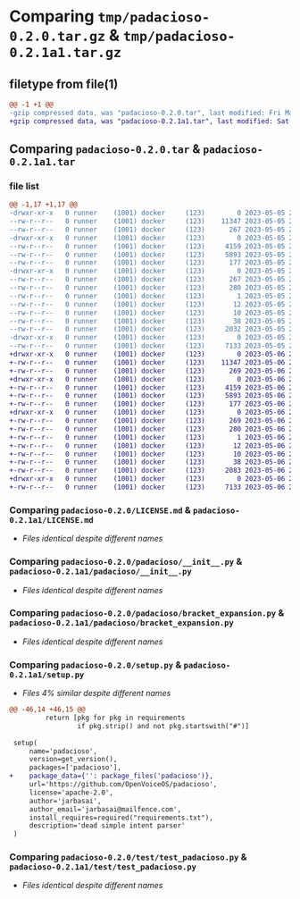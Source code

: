# Comparing `tmp/padacioso-0.2.0.tar.gz` & `tmp/padacioso-0.2.1a1.tar.gz`

## filetype from file(1)

```diff
@@ -1 +1 @@
-gzip compressed data, was "padacioso-0.2.0.tar", last modified: Fri May  5 21:51:18 2023, max compression
+gzip compressed data, was "padacioso-0.2.1a1.tar", last modified: Sat May  6 22:28:10 2023, max compression
```

## Comparing `padacioso-0.2.0.tar` & `padacioso-0.2.1a1.tar`

### file list

```diff
@@ -1,17 +1,17 @@
-drwxr-xr-x   0 runner    (1001) docker     (123)        0 2023-05-05 21:51:18.262656 padacioso-0.2.0/
--rw-r--r--   0 runner    (1001) docker     (123)    11347 2023-05-05 21:51:12.000000 padacioso-0.2.0/LICENSE.md
--rw-r--r--   0 runner    (1001) docker     (123)      267 2023-05-05 21:51:18.262656 padacioso-0.2.0/PKG-INFO
-drwxr-xr-x   0 runner    (1001) docker     (123)        0 2023-05-05 21:51:18.262656 padacioso-0.2.0/padacioso/
--rw-r--r--   0 runner    (1001) docker     (123)     4159 2023-05-05 21:51:12.000000 padacioso-0.2.0/padacioso/__init__.py
--rw-r--r--   0 runner    (1001) docker     (123)     5893 2023-05-05 21:51:12.000000 padacioso-0.2.0/padacioso/bracket_expansion.py
--rw-r--r--   0 runner    (1001) docker     (123)      177 2023-05-05 21:51:12.000000 padacioso-0.2.0/padacioso/version.py
-drwxr-xr-x   0 runner    (1001) docker     (123)        0 2023-05-05 21:51:18.262656 padacioso-0.2.0/padacioso.egg-info/
--rw-r--r--   0 runner    (1001) docker     (123)      267 2023-05-05 21:51:18.000000 padacioso-0.2.0/padacioso.egg-info/PKG-INFO
--rw-r--r--   0 runner    (1001) docker     (123)      280 2023-05-05 21:51:18.000000 padacioso-0.2.0/padacioso.egg-info/SOURCES.txt
--rw-r--r--   0 runner    (1001) docker     (123)        1 2023-05-05 21:51:18.000000 padacioso-0.2.0/padacioso.egg-info/dependency_links.txt
--rw-r--r--   0 runner    (1001) docker     (123)       12 2023-05-05 21:51:18.000000 padacioso-0.2.0/padacioso.egg-info/requires.txt
--rw-r--r--   0 runner    (1001) docker     (123)       10 2023-05-05 21:51:18.000000 padacioso-0.2.0/padacioso.egg-info/top_level.txt
--rw-r--r--   0 runner    (1001) docker     (123)       38 2023-05-05 21:51:18.262656 padacioso-0.2.0/setup.cfg
--rw-r--r--   0 runner    (1001) docker     (123)     2032 2023-05-05 21:51:12.000000 padacioso-0.2.0/setup.py
-drwxr-xr-x   0 runner    (1001) docker     (123)        0 2023-05-05 21:51:18.262656 padacioso-0.2.0/test/
--rw-r--r--   0 runner    (1001) docker     (123)     7133 2023-05-05 21:51:12.000000 padacioso-0.2.0/test/test_padacioso.py
+drwxr-xr-x   0 runner    (1001) docker     (123)        0 2023-05-06 22:28:10.200299 padacioso-0.2.1a1/
+-rw-r--r--   0 runner    (1001) docker     (123)    11347 2023-05-06 22:28:09.000000 padacioso-0.2.1a1/LICENSE.md
+-rw-r--r--   0 runner    (1001) docker     (123)      269 2023-05-06 22:28:10.200299 padacioso-0.2.1a1/PKG-INFO
+drwxr-xr-x   0 runner    (1001) docker     (123)        0 2023-05-06 22:28:10.200299 padacioso-0.2.1a1/padacioso/
+-rw-r--r--   0 runner    (1001) docker     (123)     4159 2023-05-06 22:28:09.000000 padacioso-0.2.1a1/padacioso/__init__.py
+-rw-r--r--   0 runner    (1001) docker     (123)     5893 2023-05-06 22:28:09.000000 padacioso-0.2.1a1/padacioso/bracket_expansion.py
+-rw-r--r--   0 runner    (1001) docker     (123)      177 2023-05-06 22:28:09.000000 padacioso-0.2.1a1/padacioso/version.py
+drwxr-xr-x   0 runner    (1001) docker     (123)        0 2023-05-06 22:28:10.200299 padacioso-0.2.1a1/padacioso.egg-info/
+-rw-r--r--   0 runner    (1001) docker     (123)      269 2023-05-06 22:28:10.000000 padacioso-0.2.1a1/padacioso.egg-info/PKG-INFO
+-rw-r--r--   0 runner    (1001) docker     (123)      280 2023-05-06 22:28:10.000000 padacioso-0.2.1a1/padacioso.egg-info/SOURCES.txt
+-rw-r--r--   0 runner    (1001) docker     (123)        1 2023-05-06 22:28:10.000000 padacioso-0.2.1a1/padacioso.egg-info/dependency_links.txt
+-rw-r--r--   0 runner    (1001) docker     (123)       12 2023-05-06 22:28:10.000000 padacioso-0.2.1a1/padacioso.egg-info/requires.txt
+-rw-r--r--   0 runner    (1001) docker     (123)       10 2023-05-06 22:28:10.000000 padacioso-0.2.1a1/padacioso.egg-info/top_level.txt
+-rw-r--r--   0 runner    (1001) docker     (123)       38 2023-05-06 22:28:10.200299 padacioso-0.2.1a1/setup.cfg
+-rw-r--r--   0 runner    (1001) docker     (123)     2083 2023-05-06 22:28:09.000000 padacioso-0.2.1a1/setup.py
+drwxr-xr-x   0 runner    (1001) docker     (123)        0 2023-05-06 22:28:10.200299 padacioso-0.2.1a1/test/
+-rw-r--r--   0 runner    (1001) docker     (123)     7133 2023-05-06 22:28:09.000000 padacioso-0.2.1a1/test/test_padacioso.py
```

### Comparing `padacioso-0.2.0/LICENSE.md` & `padacioso-0.2.1a1/LICENSE.md`

 * *Files identical despite different names*

### Comparing `padacioso-0.2.0/padacioso/__init__.py` & `padacioso-0.2.1a1/padacioso/__init__.py`

 * *Files identical despite different names*

### Comparing `padacioso-0.2.0/padacioso/bracket_expansion.py` & `padacioso-0.2.1a1/padacioso/bracket_expansion.py`

 * *Files identical despite different names*

### Comparing `padacioso-0.2.0/setup.py` & `padacioso-0.2.1a1/setup.py`

 * *Files 4% similar despite different names*

```diff
@@ -46,14 +46,15 @@
         return [pkg for pkg in requirements
                 if pkg.strip() and not pkg.startswith("#")]
 
 setup(
     name='padacioso',
     version=get_version(),
     packages=['padacioso'],
+    package_data={'': package_files('padacioso')},
     url='https://github.com/OpenVoiceOS/padacioso',
     license='apache-2.0',
     author='jarbasai',
     author_email='jarbasai@mailfence.com',
     install_requires=required("requirements.txt"),
     description='dead simple intent parser'
 )
```

### Comparing `padacioso-0.2.0/test/test_padacioso.py` & `padacioso-0.2.1a1/test/test_padacioso.py`

 * *Files identical despite different names*

